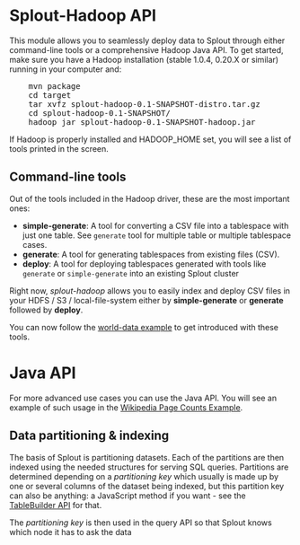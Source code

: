 Splout-Hadoop API
=================

This module allows you to seamlessly deploy data to Splout through either command-line tools or a comprehensive Hadoop Java API. To get started, make sure you have a Hadoop installation (stable 1.0.4, 0.20.X or similar) running in your computer and:

<pre>
	mvn package
	cd target
	tar xvfz splout-hadoop-0.1-SNAPSHOT-distro.tar.gz
	cd splout-hadoop-0.1-SNAPSHOT/
	hadoop jar splout-hadoop-0.1-SNAPSHOT-hadoop.jar
</pre>

If Hadoop is properly installed and HADOOP_HOME set, you will see a list of tools printed in the screen.

Command-line tools
------------------

Out of the tools included in the Hadoop driver, these are the most important ones:

- **simple-generate**: A tool for converting a CSV file into a tablespace with just one table. See <code>generate</code> tool for multiple table or multiple tablespace cases.
- **generate**: A tool for generating tablespaces from existing files (CSV).
- **deploy**: A tool for deploying tablespaces generated with tools like <code>generate</code> or <code>simple-generate</code> into an existing Splout cluster

Right now, *splout-hadoop* allows you to easily index and deploy CSV files in your HDFS / S3 / local-file-system either by **simple-generate** or **generate** followed by **deploy**.

You can now follow the [world-data example](https://github.com/datasalt/splout-db/tree/master/splout-hadoop/examples/world) to get introduced with these tools.

Java API
========

For more advanced use cases you can use the Java API. You will see an example of such usage in the [Wikipedia Page Counts Example](https://github.com/datasalt/splout-db/blob/master/splout-hadoop/src/main/java/com/splout/db/examples/PageCountsExample.java).

Data partitioning & indexing
----------------------------

The basis of Splout is partitioning datasets. Each of the partitions are then indexed using the needed structures for serving SQL queries. Partitions are determined depending on a *partitioning key* which usually is made up by one or several columns of the dataset being indexed, but this partition key can also be anything: a JavaScript method if you want - see the [TableBuilder API](https://github.com/datasalt/splout-db/blob/master/splout-hadoop/src/main/java/com/splout/db/hadoop/TableBuilder.java) for that. 

The *partitioning key* is then used in the query API so that Splout knows which node it has to ask the data 
